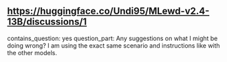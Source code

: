 ## https://huggingface.co/Undi95/MLewd-v2.4-13B/discussions/1

contains_question: yes
question_part: Any suggestions on what I might be doing wrong? I am using the exact same scenario and instructions like with the other models.